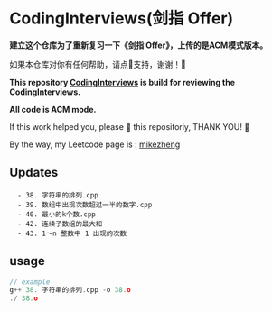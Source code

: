 # CodingInterviews(剑指 Offer)

**建立这个仓库为了重新复习一下《剑指 Offer》，上传的是ACM模式版本。**

如果本仓库对你有任何帮助，请点🌟支持，谢谢！🙏

**This repository [CodingInterviews](https://github.com/M3stark/CodingInterviews/) is build for reviewing  the CodingInterviews.**

**All code is ACM mode.**

If this work helped you, please 🌟 this repositoriy, THANK YOU! 🙏

By the way, my Leetcode page is : [mikezheng](https://leetcode-cn.com/u/_codingmike/)



## Updates
```
  - 38. 字符串的排列.cpp
  - 39. 数组中出现次数超过一半的数字.cpp
  - 40. 最小的k个数.cpp
  - 42. 连续子数组的最大和
  - 43. 1～n 整数中 1 出现的次数
```


## usage

```c++
// example
g++ 38. 字符串的排列.cpp -o 38.o
./ 38.o
```

